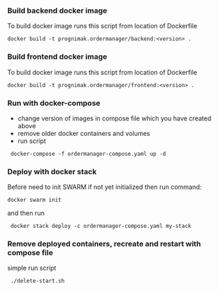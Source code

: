 ### Build backend docker image
To build docker image runs this script from location of Dockerfile
````
docker build -t prognimak.ordermanager/backend:<version> .
````
### Build frontend docker image
To build docker image runs this script from location of Dockerfile
````
docker build -t prognimak.ordermanager/frontend:<version> .
````


### Run with docker-compose
- change version of images in compose file which you have created above
- remove older docker containers and volumes
- run script 
```
 docker-compose -f ordermanager-compose.yaml up -d
```

### Deploy with docker stack
Before need to init SWARM if not yet initialized then run command:
```
docker swarm init
```
and then run
```
 docker stack deploy -c ordermanager-compose.yaml my-stack
```

### Remove deployed containers, recreate and restart with compose file 
simple run script
```
 ./delete-start.sh
```